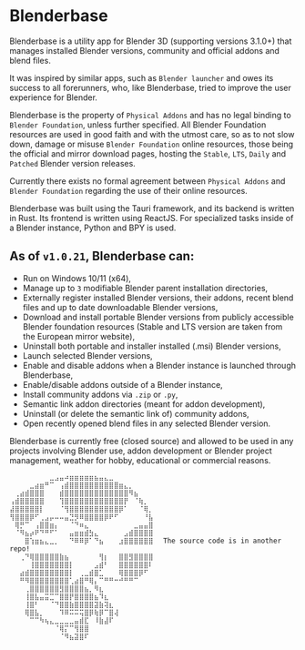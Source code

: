 # Blenderbase

Blenderbase is a utility app for Blender 3D (supporting versions 3.1.0+) that manages installed Blender versions, community and official addons and blend files.

It was inspired by similar apps, such as `Blender launcher` and owes its success to all forerunners, who, like Blenderbase, tried to improve the user experience for Blender.

Blenderbase is the property of `Physical Addons` and has no legal binding to `Blender Foundation`, unless further specified. All Blender Foundation resources are used in good faith and with the utmost care, so as to not slow down, damage or misuse `Blender Foundation` online resources, those being the official and mirror download pages, hosting the `Stable`, `LTS`, `Daily` and `Patched` Blender version releases. 

Currently there exists no formal agreement between `Physical Addons` and `Blender Foundation` regarding the use of their online resources.

Blenderbase was built using the Tauri framework, and its backend is written in Rust. Its frontend is written using ReactJS. For specialized tasks inside of a Blender instance, Python and BPY is used.

## As of `v1.0.21`, Blenderbase can:
- Run on Windows 10/11 (x64),
- Manage up to `3` modifiable Blender parent installation directories,
- Externally register installed Blender versions, their addons, recent blend files and up to date downloadable Blender versions,
- Download and install portable Blender versions from publicly accessible Blender foundation resources (Stable and LTS version are taken from the European mirror website),
- Uninstall both portable and installer installed (.msi) Blender versions,
- Launch selected Blender versions, 
- Enable and disable addons when a Blender instance is launched through Blenderbase,
- Enable/disable addons outside of a Blender instance,
- Install community addons via `.zip` or `.py`,
- Semantic link addon directories (meant for addon development),
- Uninstall (or delete the semantic link of) community addons,
- Open recently opened blend files in any selected Blender version.

Blenderbase is currently free (closed source) and allowed to be used in any projects involving Blender use, addon development or Blender project management, weather for hobby, educational or commercial reasons.

```
⠀⠀⠀⠀⠀⠀⠀⠀⣀⣠⣤⠴⣶⣶⣶⣶⣶⣦⣤⣄⣀⠀⠀⠀⠀⠀⠀⠀⠀⠀⠀
⠀⠀⠀⠀⣀⣴⣶⠛⠉⠀⢠⣾⣿⣿⣿⣿⣿⣿⣿⣿⣿⣿⣶⣄⡀⠀⠀⠀⠀⠀⠀
⠀⢀⣴⣾⣿⣿⣿⠀⠀⠀⣾⣿⣿⣿⣿⣿⣿⣿⣿⣿⣿⣿⣿⣿⠻⣦⠀⠀⠀⠀⠀
⢠⣾⣿⣿⣿⣿⣿⠀⠀⠀⢹⣿⣿⣿⣿⣿⣿⣿⣿⣿⣿⣿⣿⡟⠀⠈⢷⡀⠀⠀⠀
⣼⣿⣿⣿⣿⣿⡇⠀⠀⠀⠈⢻⣿⣿⣿⣿⣿⣿⣿⣿⣿⣿⡿⠁⠀⠀⠈⢿⡀⠀⠀
⢻⣿⣿⣿⡿⠋⢀⣠⡤⠤⠤⣤⣙⡻⠿⣿⣿⣿⣿⡿⠟⠋⠀⠀⠀⠀⠀⠘⣧⠀⠀
⠀⢿⡛⠉⠀⢠⣿⣿⣶⡄⠀⠀⠈⠙⠶⣄⠀⠀⠀⠀⠀⠀⠀⠀⠀⣀⣤⣤⣿⠀⠀
⠀⠈⠻⣦⡴⠟⠙⠛⠋⠁⠀⠀⣤⣶⣶⣾⣳⣄⠀⠀⠀⠀⠀⣠⣾⣿⣿⣿⣿⠀⠀
⠀⠀⠀⣿⢱⣶⣦⣄⣀⡀⠀⠀⠙⠿⠿⡿⠁⠙⣦⠀⠀⠀⣰⣿⣿⣿⣿⣿⣿⠀⠀The source code is in another repo!
⠀⠀⢀⠙⢿⣿⣿⣿⣿⣿⣷⣦⠀⠀⠀⠀⠀⠀⢻⡆⠀⠀⣿⣿⣻⣿⣿⣿⣿⠀⠀
⠀⠀⠀⠀⢸⣿⣿⣿⣿⣿⣿⣿⡇⠀⠀⠀⠀⣠⣾⠃⠀⠀⣿⣿⣿⣿⣿⣿⠇⠀⠀
⠀⠀⣴⣾⣿⣿⣿⣿⣿⣿⣿⣿⡇⠀⢀⣀⣾⣿⣁⠀⠀⠀⢿⣿⣿⣿⡿⠋⠀⠀⠀
⠀⠀⠛⠻⣿⣿⣿⣿⣿⣿⣿⣿⢁⣴⣿⠛⢿⡄⠉⠛⠛⠒⠚⠛⠛⠉⠀⠀⠀⠀⠀
⠀⠀⠀⢀⣿⣿⣿⣿⣿⣿⣻⣿⣿⣿⣿⣦⡀⠻⣆⠀⠀⠀⠀⠀⠀⠀⠀⠀⠀⠀⠀
⠀⠀⠀⢸⣿⣧⣤⣭⣉⠉⣿⣿⡟⣿⣿⣿⣿⣦⠹⣆⠀⠀⠀⠀⠀
⠀⠀⠀⢸⣿⠃⠀⠀⠈⠙⣿⣿⣷⣿⣿⣿⣿⣽⣷⢽⣆⠀
⠀⠀⠀⢿⣿⣧⡀⠀⠀⠀⠹⠿⠭⠭⢭⣿⡿⢷⡿⠉⣿⢼⠀⠀⠀
⠀⠀⠀⠀⠉⠉⠳⢦⣄⣀⣀⣀⣀⣤⣾⣏⠀⠸⣷⣼⠏⠀⠀⠀⠀⠀⠀
⠀⠀⠀⠀⠀⠀⠀⠀⠀⠈⢿⡍⠉⢻⣿⣿⠀⠀⠀⠀⠀⠀⠀⠀⠀⠀⠀⠀⠀⠀⠀
⠀⠀⠀⠀⠀⠀⠀⠀⠀⠀⠈⠻⣦⣽⣿⠏⠀⠀⠀⠀⠀⠀⠀⠀⠀⠀⠀⠀⠀⠀⠀⠀⠀⠀⠀⠀⠀⠀⠀⠀⠀⠀⠀⠀⠀⠀⠀
```

